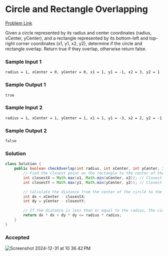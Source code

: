 # Circle and Rectangle Overlapping

[Problem Link](https://leetcode.com/problems/circle-and-rectangle-overlapping/description/) 

Given a circle represented by its radius and center coordinates (radius, xCenter, yCenter), and a rectangle represented by 
its bottom-left and top-right corner coordinates (x1, y1, x2, y2), determine if the circle and rectangle overlap. Return true 
if they overlap, otherwise return false.



### Sample Input 1
```
radius = 1, xCenter = 0, yCenter = 0, x1 = 1, y1 = -1, x2 = 3, y2 = 1
```
### Sample Output 1
```
true 
```

### Sample Input 2
```
radius = 1, xCenter = 1, yCenter = 1, x1 = 1, y1 = -3, x2 = 2, y2 = -1
```
### Sample Output 2
```
false 
```

### Solution
```java
class Solution {
    public boolean checkOverlap(int radius, int xCenter, int yCenter, int x1, int y1, int x2, int y2) {
        // Find the closest point on the rectangle to the center of the circle
        int closestX = Math.max(x1, Math.min(xCenter, x2)); // Closest X coordinate on rectangle
        int closestY = Math.max(y1, Math.min(yCenter, y2)); // Closest Y coordinate on rectangle
        
        // Calculate the distance from the center of the circle to the closest point on the rectangle
        int dx = xCenter - closestX;
        int dy = yCenter - closestY;
        
        // If the distance is less than or equal to the radius, the circle and rectangle overlap
        return dx * dx + dy * dy <= radius * radius;
    }
}
```

### Accepted
![Screenshot 2024-12-31 at 10 36 42 PM](https://github.com/user-attachments/assets/ff3d554e-b739-40df-abe3-fa0fffe0bf13)
